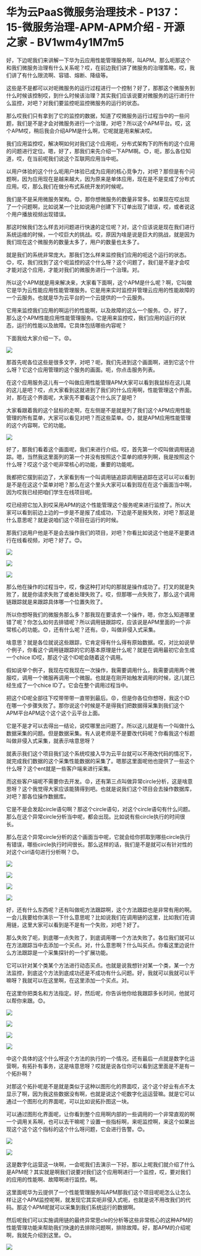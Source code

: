 # 华为云PaaS微服务治理技术 - P137：15-微服务治理-APM-APM介绍 - 开源之家 - BV1wm4y1M7m5

好，下边呢我们来讲解一下华为云应用性能管理服务啊，叫APM。那么呃那这个和我们微服务治理有什么关系呢？哎，在前边我们讲了微服务的治理策略，哎，我们讲了有什么限流啊、容错、熔断、降级等。

这些是不是都可以对呃微服务的运行过程进行一个控制？好了，那那这个微服务到什么时候该控制哎，到什么时候该治理？其实我们应该说要对微服务的运行进行什么监控，对吧？对我们要监控呃监控微服务的运行的状态。

那么哎我们只有拿到了它的监控的数据，知道了哎微服务运行过程当中的一些问题，我们是不是才会对微服务进行一个治理，对吧？所以这个APM平台。哎，这个APM哎，稍后我会介绍APM是什么啊，它呢就是用来解决哎。

我们应用监控哎，解决啊如何对我们这个应用呃，分布式架构下的所有的这个应用的问题进行定位。嗯，好了，那我们来先介绍一下APM啊。😊，呃，那么各位知道，哎，在当前呢我们说这个互联网应用当中呃。

以用户体验的这个什么呃用户体验已成为应用的核心竞争力，对吧？那但是有个问题啊，因为应用现在是越来越大，因为原来是单体应用，现在是不是变成了分布式应用。哎，那么我们在做分布式系统开发的时候呢。

我们是不是采用微服务架构。😊，那你想微服务的数量非常多。如果现在哎出现了一个问题啊，比如说某一个比如说用户创建下下订单出现了错误，哎，或者说这个用户播放视频出现错误。

那这时候我们怎么样去对问题进行快速的定位呢？对，这个应该说是现在我们进行系统运维的时候，一个哎巨大的挑战。哎，原因为啥是说是巨大的挑战，就是因为我们现在这个微服务的数量太多了，用户的数量也太多了。

就是我们的系统非常庞大。那我们怎么样来监控我们应用的呃这个运行的状态。😊，哎，我们找到了这个呃监控的这个什么呀？这个问题了，我们是不是才会哎才能对这个应用，才能对我们的微服务进行一个治理。对。

所以这个APM就是用来解决来，大家看下面啊，这个APM是什么呢？啊，它叫做它是华为云性能应用性能管理服务。它是用来实时监控并管理云应用的性能故障的一个云服务。也就是华为云平台的一个云提供的一个云服务。

它用来监控我们应用的啊运行的性能啊，以及故障的这么一个服务。😊，好了，那么这个APM性能应用性能管理服务。它是用来监控哎，我们应用的运行的状态，运行的性能以及故障。它具体包括哪些内容呢？

下面我给大家介绍一下。😡。

![](img/a0cc3d85e9e186f284af32400861b029_1.png)

那首先呢各位这些是很多文字，对吧？呃，我们先进到这个画面啊，进到它这个什么呀？它这个应用管理的这个服务的画面。呃，你点击服务列表。

在这个应用服务这儿有一个叫做应用性能管理APM大家可以看到我鼠标在这儿晃的这儿是吧？哎，点大家看到这就进到了我们的什么应用啊，性能管理这个界面。对，那在这个界面呢，大家先不要看这个什么灰了是吧？

大家看跟着我的这个鼠标的走啊，在左侧是不是就是列了我们这个APM应用性能管理的所有菜单，大家可以看见对吧？而这些菜单。😊，就是APM应用性能管理的这个内容啊，它的功能。



![](img/a0cc3d85e9e186f284af32400861b029_3.png)

好了，那我们看着这个画面呢，我们来进行介绍。哎，首先第一个哎叫做调用链追踪。嗯，当然我这里面列的第一个并没有按照这个菜单的顺序列啊，我是按照这个什么呀？哎这个这个呃非常核心的功能，重要的功能呢。

我都把它摆到前边了，大家看到有一个叫调用链追踪调用链追踪在这可以可以看到是不是在这这个菜单对吧？那么在这个里头大家可以看到现在在这个画面当中啊，因为哎我已经把咱们学生在线项目呢。

哎已经把它加入到哎采用APM的这个性能管理这个服务呢来进行监控了。所以大家可以看到前边上边的一步是不是报了成成功，下边是不是报失败，对吧？那这是什么意思呢？就是说咱们这个项目在运行的时候。

那我们说用户他是不是会去操作我们的项目，对吧？你看比如说这个他是不是要进行在线看视频，对吧？好了。😊。



![](img/a0cc3d85e9e186f284af32400861b029_5.png)

![](img/a0cc3d85e9e186f284af32400861b029_6.png)

![](img/a0cc3d85e9e186f284af32400861b029_7.png)

那么他在操作的过程当中，哎，像这种打对勾的那就是操作成功了。打叉的就是失败了，就是你请求失败了或者处理失败了。哎，但那哪一点失败了，那么这个调用链跟踪就是来跟踪具体哪一个位置失败了。

所以你想呀我们的微服务那么多？那我现在要请求一个操作，嗯，你怎么知道哪里错了呢？你怎么如何去排错呢？所以调用链跟踪哎，应该说是APM里面的一个非常核心的功能。😊，还有什么呢？还有。😡，叫做非侵入式采集。

啥意思？就是各位就说这些跟踪，它肯定得有什么得有原始数据。哎，对比如说举个例子，你看这个调用链跟踪的它的基本原理是什么呢？就是在调用最初它会生成一个chice ID哎，那这个这个ID呢会随着这个调用。

假如说举个例子，我现在哎我现在一次操作，我需要调用什么，我需要调用两个微服哎，调用一个微服再调用一个微服。也就是在刚开始触发调用的时候，这儿就已经生成了一个chice ID了。它会在整个调用过程当中。

把这个ID呢全部往下哎带带带一直带到最后。😡，但是你各位你想呀，我这个ID在哪一个步骤失败了。那你说这个时候是不是得我们把数据得采集到我们这个APM平台APM这个这个这个云平台上面。

它是不是才可以去得出一结论，说哎哪里出问题了。所以这儿就是有一个叫做什么数据采集的问题。但是数据采集。有人说老师是不是要改代码呢？你看我这个标题叫做非侵入式采集，就表示啥意思呀？

就表示我们这个项目我们这个系统哎接入华为云平台就可以不用改代码的情况下，就完成我们数据的这个采集性能数据的采集了。嗯那这里面呢他也提供了一些这个什么呀？这个ent就是一些客户端来进行采集。

而这些客户端呢不需要你去开发。😡，还有第三点叫做异常circle分析，这是啥意思呀？这个我觉得大家应该能猜得到吧。也就是说我们这个项目会去操作数据库，对吧？那各位操作数据库。

它是不是会发起circle语句啊？那这个circle语句，对这个circle语句有什么问题。那么在这个异常circle分析当中呢，都会出现。比如说有些circle执行的时间很长。

那么在这个异常circle分析的这个画面当中呢，它就会给你抓取到哪些circle执行有错误，哪些circle执行时间很长。那么这样的话，我们是不是就可以有针对性的对这个cirl语句进行分析啊？😊。



![](img/a0cc3d85e9e186f284af32400861b029_9.png)

![](img/a0cc3d85e9e186f284af32400861b029_10.png)

![](img/a0cc3d85e9e186f284af32400861b029_11.png)

![](img/a0cc3d85e9e186f284af32400861b029_12.png)

好，还有什么东西呢？还有叫做呃方法跟踪啊，这个方法跟踪也是非常有用的啊。一会儿我要给你演示一下什么意思呢？比如说我们在调用链的这里，比如我们在调用链，这里大家可以看到是不是有一个失败，对吧？好了。

那么失败了呃，到底哪一点失败了，到底调用哪一个方法失败了。各位我们就可以在方法跟踪当中去添加一个买点。对，什么意思啊？什么叫买点。你看这里边说什么方法跟踪是一个采集探针的一个扩展功能。

它可以针对某个类某个方法进行动态买点。也就是说我想针对某一个类，某一个方法监控，到底这个方法到底成功还是不成功有什么问题。好，我就可以我就可以干嘛呀？我就可以在这里啊，在这里添加一个买点。对。

在这里你把类名和方法指定。好，然后呢，你告诉他你给我跟踪多长时间，他就可以帮你来跟。😊。

![](img/a0cc3d85e9e186f284af32400861b029_14.png)

![](img/a0cc3d85e9e186f284af32400861b029_15.png)

![](img/a0cc3d85e9e186f284af32400861b029_16.png)

![](img/a0cc3d85e9e186f284af32400861b029_17.png)

中这个具体的这个什么呀这个方法的执行的一个情况。还有最后一点就是数字化运营啊，有拓扑有事务，这是啥意思呀？哎就是说各位你可以看到这里面是不是有一个拓扑啊？

对那这个拓扑呢是不是就是类似于这种以图形化的界面哎，这个这个好业有点不太显示了啊，因为我这些数据没有啊，也就是说这个呃数字化运运营嘛。就是它可以通过一个图形化的界面呢，可以比如说拓扑图这一块。

可以通过图形化界面呢，让你看到整个应用啊内部的一些调用的一个非常直观的啊一个调用关系啊，也可以去干嘛呢？设置一些指标啊，来呃监控啊，来这个如果出现这个这个这个指标的这个什么呀问题，它会进行告警。😊。



![](img/a0cc3d85e9e186f284af32400861b029_19.png)

![](img/a0cc3d85e9e186f284af32400861b029_20.png)

这是数字化运营这一块啊，一会呢我们去演示一下好。那以上呢我们就介绍了什么是APM呢？其实就是啊我们说要对我们这个应用啊进行一个监控，哎，要对我们的应用的性能啊、故障啊进行监控。啊。

这里面呢华为云提供了一个性能管理服务叫APM那我们这个项目呢呃怎么让怎么样让这个APM监控呢啊，就发现它其实呃非侵入式呃，也就是说不用改我们的代码。那这个APM呢就可以采集到我们系统运行的数据啊。

然后呢我们可以实施调用链的最终异常思cle的分析等这些非常核心的这种APM的性能管理功能来帮助我们快速的去排除问题啊，排除故障。好，那APM的介绍呢啊，我就先介绍到这里。😊。



![](img/a0cc3d85e9e186f284af32400861b029_22.png)
